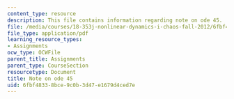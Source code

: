 ```yaml
---
content_type: resource
description: This file contains information regarding note on ode 45.
file: /media/courses/18-353j-nonlinear-dynamics-i-chaos-fall-2012/6fbf48338bce9c0b3d47e1679d4ced7e_MIT18_353JF12_NoteOnOde45.pdf
file_type: application/pdf
learning_resource_types:
- Assignments
ocw_type: OCWFile
parent_title: Assignments
parent_type: CourseSection
resourcetype: Document
title: Note on ode 45
uid: 6fbf4833-8bce-9c0b-3d47-e1679d4ced7e
---
```

